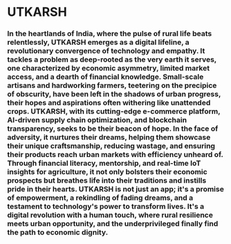 # UTKARSH
### In the heartlands of India, where the pulse of rural life beats relentlessly, UTKARSH emerges as a digital lifeline, a revolutionary convergence of technology and empathy. It tackles a problem as deep-rooted as the very earth it serves, one characterized by economic asymmetry, limited market access, and a dearth of financial knowledge. Small-scale artisans and hardworking farmers, teetering on the precipice of obscurity, have been left in the shadows of urban progress, their hopes and aspirations often withering like unattended crops. UTKARSH, with its cutting-edge e-commerce platform, AI-driven supply chain optimization, and blockchain transparency, seeks to be their beacon of hope. In the face of adversity, it nurtures their dreams, helping them showcase their unique craftsmanship, reducing wastage, and ensuring their products reach urban markets with efficiency unheard of. Through financial literacy, mentorship, and real-time IoT insights for agriculture, it not only bolsters their economic prospects but breathes life into their traditions and instills pride in their hearts. UTKARSH is not just an app; it's a promise of empowerment, a rekindling of fading dreams, and a testament to technology's power to transform lives. It's a digital revolution with a human touch, where rural resilience meets urban opportunity, and the underprivileged finally find the path to economic dignity.
